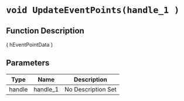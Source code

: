 # `void UpdateEventPoints(handle_1 )`
## Function Description
( hEventPointData )
## Parameters
Type|Name|Description
--|--|--
handle|handle_1|No Description Set
